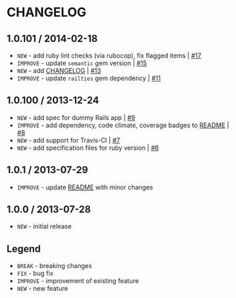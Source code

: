 CHANGELOG
=========

1.0.101 / 2014-02-18
--------------------

- `NEW` - add ruby lint checks (via rubocop), fix flagged items | [#17][]
- `IMPROVE` - update `semantic` gem version | [#15][]
- `NEW` - add [CHANGELOG](CHANGELOG.md) | [#13][]
- `IMPROVE` - update `railties` gem dependency | [#11][]


1.0.100 / 2013-12-24
--------------------

- `NEW` - add spec for dummy Rails app | [#9][]
- `IMPROVE` - add dependency, code climate, coverage badges to [README](README.md) | [#8][]
- `NEW` - add support for Travis-CI | [#7][]
- `NEW` - add specification files for ruby version | [#6][]


1.0.1 / 2013-07-29
------------------

- `IMPROVE` - update [README](README.md) with minor changes


1.0.0 / 2013-07-28
------------------

- `NEW` - initial release


Legend
------

- `BREAK`   - breaking changes
- `FIX`     - bug fix
- `IMPROVE` - improvement of existing feature
- `NEW`     - new feature

<!--- The following link definition list is generated by PimpMyChangelog --->
[#6]: https://github.com/jhx/gem-tablecloth-rails/issues/6
[#7]: https://github.com/jhx/gem-tablecloth-rails/issues/7
[#8]: https://github.com/jhx/gem-tablecloth-rails/issues/8
[#9]: https://github.com/jhx/gem-tablecloth-rails/issues/9
[#11]: https://github.com/jhx/gem-tablecloth-rails/issues/11
[#13]: https://github.com/jhx/gem-tablecloth-rails/issues/13
[#15]: https://github.com/jhx/gem-tablecloth-rails/issues/15
[#17]: https://github.com/jhx/gem-tablecloth-rails/issues/17

